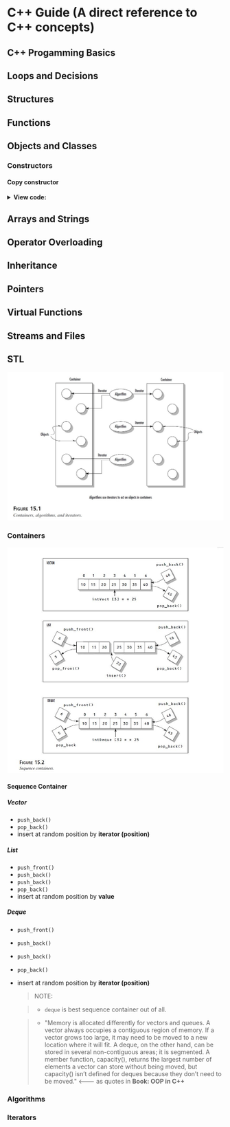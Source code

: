 # C++ Guide (A direct reference to C++ concepts)

## C++ Progamming Basics

## Loops and Decisions

## Structures

## Functions

## Objects and Classes
### Constructors
#### Copy constructor
<details>
<summary><b>View code: </b></summary>

```cpp

```
</details>

## Arrays and Strings

## Operator Overloading

## Inheritance

## Pointers

## Virtual Functions

## Streams and Files


## STL
<p align="left">
  <img src="./images/stl_diagram.jpg" alt="C++ Sequence Containers" width="" height="">
</p>

### Containers
<p align="left">
  <img src="./images/cpp_sequence_containers.jpg" alt="C++ Sequence Containers" width="" height="">
</p>

#### Sequence Container
##### Vector
* `push_back()`
* `pop_back()`
* insert at random position by __iterator (position)__

##### List
* `push_front()`
* `push_back()`
* `push_back()`
* `pop_back()`
* insert at random position by __value__

##### Deque
* `push_front()`
* `push_back()`
* `push_back()`
* `pop_back()`
* insert at random position by __iterator (position)__

	> NOTE:

	> - `deque` is best sequence container out of all. <br/>
	
	> - "Memory is allocated differently for vectors and queues. A vector always occupies a contiguous region of memory. If a vector grows too large, it may need to be moved to a new location where it will fit. A deque, on the other hand, can be stored in several non-contiguous areas; it is segmented. A member function, capacity(), returns the largest number of elements a vector can store without being moved, but capacity() isn’t defined for deques because they don’t need to be moved." <--- as quotes in __Book: OOP in C++__


### Algorithms
### Iterators
